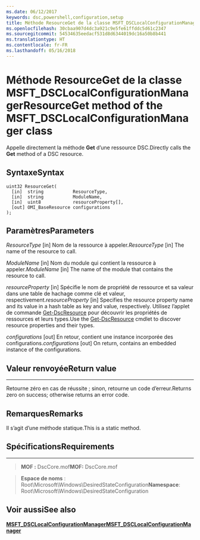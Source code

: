 ```yaml
---
ms.date: 06/12/2017
keywords: dsc,powershell,configuration,setup
title: Méthode ResourceGet de la classe MSFT_DSCLocalConfigurationManager
ms.openlocfilehash: 30cbaa907d4dc3a921c9e5fe61ffddc5d61c2347
ms.sourcegitcommit: 54534635eedacf531d8d6344019dc16a50b8b441
ms.translationtype: HT
ms.contentlocale: fr-FR
ms.lasthandoff: 05/16/2018
---
```

# <a name="resourceget-method-of-the-msftdsclocalconfigurationmanager-class"></a><span data-ttu-id="5421f-103">Méthode ResourceGet de la classe MSFT_DSCLocalConfigurationManager</span><span class="sxs-lookup"><span data-stu-id="5421f-103">ResourceGet method of the MSFT_DSCLocalConfigurationManager class</span></span>

<span data-ttu-id="5421f-104">Appelle directement la méthode **Get** d’une ressource DSC.</span><span class="sxs-lookup"><span data-stu-id="5421f-104">Directly calls the **Get** method of a DSC resource.</span></span>

<a name="syntax"></a><span data-ttu-id="5421f-105">Syntaxe</span><span class="sxs-lookup"><span data-stu-id="5421f-105">Syntax</span></span>
------

```mof
uint32 ResourceGet(
  [in]  string           ResourceType,
  [in]  string           ModuleName,
  [in]  uint8            resourceProperty[],
  [out] OMI_BaseResource configurations
);
```

<a name="parameters"></a><span data-ttu-id="5421f-106">Paramètres</span><span class="sxs-lookup"><span data-stu-id="5421f-106">Parameters</span></span>
----------

<span data-ttu-id="5421f-107">*ResourceType* \[in\] Nom de la ressource à appeler.</span><span class="sxs-lookup"><span data-stu-id="5421f-107">*ResourceType* \[in\] The name of the resource to call.</span></span>

<span data-ttu-id="5421f-108">*ModuleName* \[in\] Nom du module qui contient la ressource à appeler.</span><span class="sxs-lookup"><span data-stu-id="5421f-108">*ModuleName* \[in\] The name of the module that contains the resource to call.</span></span>

<span data-ttu-id="5421f-109">*resourceProperty* \[in\] Spécifie le nom de propriété de ressource et sa valeur dans une table de hachage comme clé et valeur, respectivement.</span><span class="sxs-lookup"><span data-stu-id="5421f-109">*resourceProperty* \[in\] Specifies the resource property name and its value in a hash table as key and value, respectively.</span></span> <span data-ttu-id="5421f-110">Utilisez l’applet de commande [Get-DscResource](https://technet.microsoft.com/library/dn521625.aspx) pour découvrir les propriétés de ressources et leurs types.</span><span class="sxs-lookup"><span data-stu-id="5421f-110">Use the [Get-DscResource](https://technet.microsoft.com/library/dn521625.aspx) cmdlet to discover resource properties and their types.</span></span>

<span data-ttu-id="5421f-111">*configurations* \[out\] En retour, contient une instance incorporée des configurations.</span><span class="sxs-lookup"><span data-stu-id="5421f-111">*configurations* \[out\] On return, contains an embedded instance of the configurations.</span></span>

## <a name="return-value"></a><span data-ttu-id="5421f-112">Valeur renvoyée</span><span class="sxs-lookup"><span data-stu-id="5421f-112">Return value</span></span>
------------

<span data-ttu-id="5421f-113">Retourne zéro en cas de réussite ; sinon, retourne un code d’erreur.</span><span class="sxs-lookup"><span data-stu-id="5421f-113">Returns zero on success; otherwise returns an error code.</span></span>

## <a name="remarks"></a><span data-ttu-id="5421f-114">Remarques</span><span class="sxs-lookup"><span data-stu-id="5421f-114">Remarks</span></span>

<span data-ttu-id="5421f-115">Il s’agit d’une méthode statique.</span><span class="sxs-lookup"><span data-stu-id="5421f-115">This is a static method.</span></span>

## <a name="requirements"></a><span data-ttu-id="5421f-116">Spécifications</span><span class="sxs-lookup"><span data-stu-id="5421f-116">Requirements</span></span>
------------
><span data-ttu-id="5421f-117">**MOF :** DscCore.mof</span><span class="sxs-lookup"><span data-stu-id="5421f-117">**MOF:** DscCore.mof</span></span>

><span data-ttu-id="5421f-118">**Espace de noms** : Root\Microsoft\Windows\DesiredStateConfiguration</span><span class="sxs-lookup"><span data-stu-id="5421f-118">**Namespace**: Root\Microsoft\Windows\DesiredStateConfiguration</span></span>


## <a name="see-also"></a><span data-ttu-id="5421f-119">Voir aussi</span><span class="sxs-lookup"><span data-stu-id="5421f-119">See also</span></span>


[<span data-ttu-id="5421f-120">**MSFT_DSCLocalConfigurationManager**</span><span class="sxs-lookup"><span data-stu-id="5421f-120">**MSFT_DSCLocalConfigurationManager**</span></span>](msft-dsclocalconfigurationmanager.md)